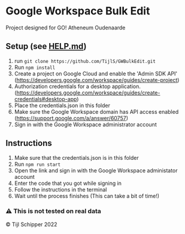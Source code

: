 # Google Workspace Bulk Edit

Project designed for GO! Atheneum Oudenaarde

## Setup (see [HELP.md](HELP.md))
1) run ` git clone https://github.com/TijlS/GWBulkEdit.git `
2) Run `npm install`
3) Create a project on Google Cloud and enable the 'Admin SDK API' 
    (https://developers.google.com/workspace/guides/create-project) 
4) Authorization credentials for a desktop application. 
    (https://developers.google.com/workspace/guides/create-credentials#desktop-app) 
5) Place the credentials.json in this folder
6) Make sure the Google Workspace domain has API access enabled 
    (https://support.google.com/a/answer/60757) 
7) Sign in with the Google Workspace administrator account

## Instructions
1) Make sure that the credentials.json is in this folder
2) Run `npm run start`
3) Open the link and sign in with the Google Workspace administator account
4) Enter the code that you got while signing in
5) Follow the instructions in the terminal
6) Wait until the process finishes (This can take a bit of time!) 

### ⚠️ This is not tested on real data

© Tijl Schipper 2022